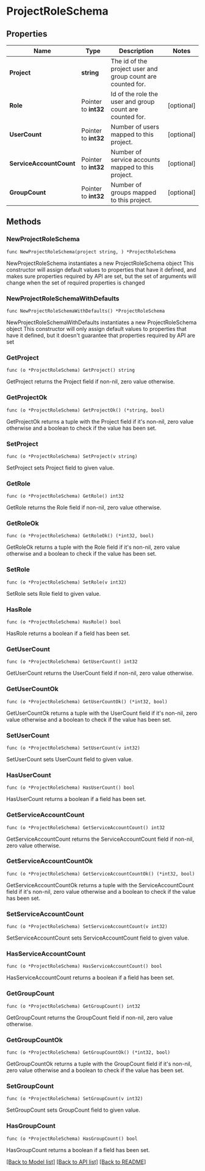 # ProjectRoleSchema

## Properties

Name | Type | Description | Notes
------------ | ------------- | ------------- | -------------
**Project** | **string** | The id of the project user and group count are counted for. | 
**Role** | Pointer to **int32** | Id of the role the user and group count are counted for. | [optional] 
**UserCount** | Pointer to **int32** | Number of users mapped to this project. | [optional] 
**ServiceAccountCount** | Pointer to **int32** | Number of service accounts mapped to this project. | [optional] 
**GroupCount** | Pointer to **int32** | Number of groups mapped to this project. | [optional] 

## Methods

### NewProjectRoleSchema

`func NewProjectRoleSchema(project string, ) *ProjectRoleSchema`

NewProjectRoleSchema instantiates a new ProjectRoleSchema object
This constructor will assign default values to properties that have it defined,
and makes sure properties required by API are set, but the set of arguments
will change when the set of required properties is changed

### NewProjectRoleSchemaWithDefaults

`func NewProjectRoleSchemaWithDefaults() *ProjectRoleSchema`

NewProjectRoleSchemaWithDefaults instantiates a new ProjectRoleSchema object
This constructor will only assign default values to properties that have it defined,
but it doesn't guarantee that properties required by API are set

### GetProject

`func (o *ProjectRoleSchema) GetProject() string`

GetProject returns the Project field if non-nil, zero value otherwise.

### GetProjectOk

`func (o *ProjectRoleSchema) GetProjectOk() (*string, bool)`

GetProjectOk returns a tuple with the Project field if it's non-nil, zero value otherwise
and a boolean to check if the value has been set.

### SetProject

`func (o *ProjectRoleSchema) SetProject(v string)`

SetProject sets Project field to given value.


### GetRole

`func (o *ProjectRoleSchema) GetRole() int32`

GetRole returns the Role field if non-nil, zero value otherwise.

### GetRoleOk

`func (o *ProjectRoleSchema) GetRoleOk() (*int32, bool)`

GetRoleOk returns a tuple with the Role field if it's non-nil, zero value otherwise
and a boolean to check if the value has been set.

### SetRole

`func (o *ProjectRoleSchema) SetRole(v int32)`

SetRole sets Role field to given value.

### HasRole

`func (o *ProjectRoleSchema) HasRole() bool`

HasRole returns a boolean if a field has been set.

### GetUserCount

`func (o *ProjectRoleSchema) GetUserCount() int32`

GetUserCount returns the UserCount field if non-nil, zero value otherwise.

### GetUserCountOk

`func (o *ProjectRoleSchema) GetUserCountOk() (*int32, bool)`

GetUserCountOk returns a tuple with the UserCount field if it's non-nil, zero value otherwise
and a boolean to check if the value has been set.

### SetUserCount

`func (o *ProjectRoleSchema) SetUserCount(v int32)`

SetUserCount sets UserCount field to given value.

### HasUserCount

`func (o *ProjectRoleSchema) HasUserCount() bool`

HasUserCount returns a boolean if a field has been set.

### GetServiceAccountCount

`func (o *ProjectRoleSchema) GetServiceAccountCount() int32`

GetServiceAccountCount returns the ServiceAccountCount field if non-nil, zero value otherwise.

### GetServiceAccountCountOk

`func (o *ProjectRoleSchema) GetServiceAccountCountOk() (*int32, bool)`

GetServiceAccountCountOk returns a tuple with the ServiceAccountCount field if it's non-nil, zero value otherwise
and a boolean to check if the value has been set.

### SetServiceAccountCount

`func (o *ProjectRoleSchema) SetServiceAccountCount(v int32)`

SetServiceAccountCount sets ServiceAccountCount field to given value.

### HasServiceAccountCount

`func (o *ProjectRoleSchema) HasServiceAccountCount() bool`

HasServiceAccountCount returns a boolean if a field has been set.

### GetGroupCount

`func (o *ProjectRoleSchema) GetGroupCount() int32`

GetGroupCount returns the GroupCount field if non-nil, zero value otherwise.

### GetGroupCountOk

`func (o *ProjectRoleSchema) GetGroupCountOk() (*int32, bool)`

GetGroupCountOk returns a tuple with the GroupCount field if it's non-nil, zero value otherwise
and a boolean to check if the value has been set.

### SetGroupCount

`func (o *ProjectRoleSchema) SetGroupCount(v int32)`

SetGroupCount sets GroupCount field to given value.

### HasGroupCount

`func (o *ProjectRoleSchema) HasGroupCount() bool`

HasGroupCount returns a boolean if a field has been set.


[[Back to Model list]](../README.md#documentation-for-models) [[Back to API list]](../README.md#documentation-for-api-endpoints) [[Back to README]](../README.md)



